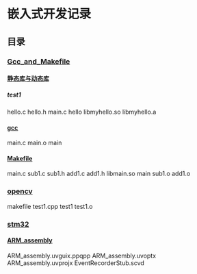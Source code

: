 # 嵌入式开发记录

## 目录

### [Gcc_and_Makefile](https://github.com/ppqppl/FPGA--Develop-Diary/tree/master/Gcc_and_Makefile)

#### [静态库与动态库](https://github.com/ppqppl/FPGA--Develop-Diary/tree/master/Gcc_and_Makefile/%E9%9D%99%E6%80%81%E5%BA%93%E4%B8%8E%E5%8A%A8%E6%80%81%E5%BA%93/test1)

##### test1

hello.c
hello.h
main.c
hello
libmyhello.so
libmyhello.a

#### [gcc](https://github.com/ppqppl/FPGA--Develop-Diary/tree/master/Gcc_and_Makefile/gcc)

main.c
main.o
main

#### [Makefile](https://github.com/ppqppl/FPGA--Develop-Diary/tree/master/Gcc_and_Makefile/Makefile)

main.c
sub1.c
sub1.h
add1.c
add1.h
libmain.so
main
sub1.o
add1.o

### [opencv](https://github.com/ppqppl/FPGA--Develop-Diary/tree/master/opencv)

makefile
test1.cpp
test1
test1.o

### [stm32](https://github.com/ppqppl/STM32--Develop-Diary/tree/master/stm32)

#### [ARM_assembly](https://github.com/ppqppl/STM32--Develop-Diary/tree/master/stm32/ARM_assembly)

ARM_assembly.uvguix.ppqpp
ARM_assembly.uvoptx
ARM_assembly.uvprojx
EventRecorderStub.scvd
